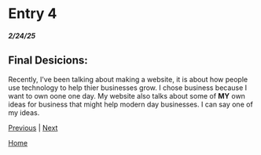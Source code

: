 # Entry 4
##### 2/24/25

## Final Desicions:
Recently, I've been talking about making a website, it is about how people use technology to help thier businesses grow. I chose business because I want to own oone one day. My website also talks about some of **MY** own ideas for business that might help modern day businesses. I can say one of my ideas. 

[Previous](entry03.md) | [Next](entry05.md)

[Home](../README.md)

